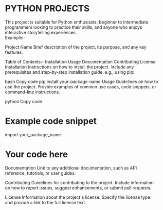 # PYTHON PROJECTS
This project is suitable for Python enthusiasts, beginner to intermediate programmers looking to practice their skills, and anyone who enjoys interactive storytelling experiences.
<br>
Example:-

Project Name
Brief description of the project, its purpose, and any key features.

Table of Contents:-
Installation
Usage
Documentation
Contributing
License
Installation
Instructions on how to install the project. Include any prerequisites and step-by-step installation guide, e.g., using pip:

bash
Copy code
pip install your-package-name
Usage
Guidelines on how to use the project. Provide examples of common use cases, code snippets, or command-line instructions.

python
Copy code
# Example code snippet
import your_package_name

# Your code here
Documentation
Link to any additional documentation, such as API reference, tutorials, or user guides.

Contributing
Guidelines for contributing to the project. Include information on how to report issues, suggest enhancements, or submit pull requests.

License
Information about the project's license. Specify the license type and provide a link to the full license text.

